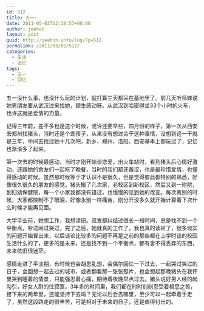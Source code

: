 ```yaml
---
id: 512
title: 五一~
date: 2011-05-02T12:18:57+00:00
author: jeehon
layout: post
guid: http://jeehon.info/log/?p=512
permalink: /2011/05/02/512/
categories:
  - 生活
  - 追忆
tags:
  - 五一
  - 回忆
---
```

五一没什么事，也没什么玩的计划，就打算三天都呆在基地里了。前几天听师妹说她男朋友要从武汉过来找她，顿生感动呀。从武汉到哈密得坐33个小时的火车，也许这就是爱情的力量。

记得三年前，差不多也是这个时候，或许还要早些，四月份的样子，第一次从西安去郑州找猪头，当时还是个乖孩子，从来没有想过会干这种事情，没想到这一干就是三年，中间去找过她十几次吧，新乡、郑州、洛阳、西安基本上都玩过了，记忆也渐渐多了起来。<!--more-->

第一次去的时候最感动，当时才刚开始谈恋爱，出火车站时，看到猪头后心情好激动，还跟她的舍友们一起吃了晚餐，当时的我们都还羞涩，也是最珍惜爱情，也懂得感动的时候。虽然那时候等于才认识不是很久，但是觉得彼此都特别的熟悉，好像很久很久的朋友的感觉。猪头搬了几次家，老校区到新校区，然后又到一附院，到妇幼保健院，每一个小家我都没有错过，也慢慢的见到她的改变。每次离别的时候，大家都控制不了眼泪，好像永别一样痛苦，刚分开没多久就开始计算着下次什么时候才能再见面。

大学毕业前，她想工作，我想读研。双发都纠结过很长一段时间，总是找不到一个平衡点，吵过闹过哭过，完了之后，她就真的工作了，我也真的读研了，很多现实的问题开始冒出来，以后谈论比较多的问题不再是之前的那些都在上学时谈的校园生活什么的了，更多的是未来，还是找不到一个平衡点，都有舍不得丢弃的东西，未来依旧很迷茫。

感情走进了平淡期，有时候也会胡思乱想，会偶尔回忆一下过去，一起哭过笑过的日子，会回想一起去过的城市，或者翻看那一张张照片，也会想起那晚猪头在我怀里哭到睡着的情景，只能强忍着心痛，期待着夜晚早点过去。猪头说好男人经的起勾引，好女人耐的住寂寞，3年多的时间里，我们都在时时刻刻忍受着相思之苦，接下来的两年里，还能坚持下去吗？无论以后会去哪里，至少可以一起牵着手走了，虽然这段路走的很辛苦，可是相对于未来的日子，还是值得付出的。